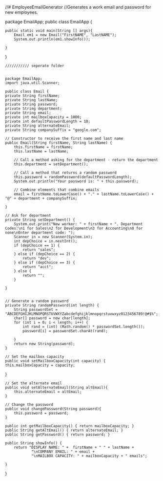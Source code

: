 //# EmployeeEmailGenerator
//Generates a work email and password for new employees.



package EmailApp;
public class EmailApp {

    public static void main(String [] args){
        Email em1 = new Email("FirstNAME", "LastNAME");
        System.out.println(em1.showInfo());

    }
}


    /////////// seperate folder


    package EmailApp;
    import java.util.Scanner;

    public class Email {
    private String firstName;
    private String lastName;
    private String password;
    private String department;
    private String email;
    private int mailboxCapacity = 1000;
    private int defaultPasswordLength = 10;
    private String alternateEmail;
    private String companySuffix = "google.com";

    // Constructor to receive the first name and last name
    public Email(String firstName, String lastName) {
        this.firstName = firstName;
        this.lastName = lastName;

        // Call a method asking for the department - return the department
        this.department = setDepartment();

        // Call a method that returns a random password
        this.password = randomPassword(defaultPasswordLength);
        System.out.println("Your password is: " + this.password);

        // Combine elements that combine emails
        email = firstName.toLowerCase() + "." + lastName.toLowerCase() + "@" + department + companySuffix;

    }

    // Ask for department
    private String setDepartment() {
        System.out.print("New worker: " + firstName + ". Department Codes:\n1 for Sales\n2 for Development\n3 for Accounting\n0 for none\nEnter department code: ");
        Scanner in = new Scanner(System.in);
        int depChoice = in.nextInt();
        if (depChoice == 1) {
            return "sales";
        } else if (depChoice == 2) {
            return "dev";
        } else if (depChoice == 3) {
            return "acct";
        } else {
            return "";
        }

    }


    // Generate a random password
    private String randomPassword(int length) {
        String passwordSet = "ABCDEFGHIJKLMNOPQRSTUVWXYZabcdefghijklmnopqrstuvwxyz0123456789!@#$%";
        char[] password = new char[length];
        for (int i = 0; i < length; i++) {
            int rand = (int) (Math.random() * passwordSet.length());
            password[i] = passwordSet.charAt(rand);

        }
        return new String(password);
    }

    // Set the mailbox capacity
    public void setMailboxCapacity(int capacity) {
    this.mailboxCapacity = capacity;
}



    // Set the alternate email
    public void setAlternateEmail(String altEmail){
        this.alternateEmail = altEmail;
    }

    // Change the password
    public void changePassword(String password){
        this.password = password;
    }

    public int getMailboxCapacity() { return mailboxCapacity; }
    public String getAltEmail() { return alternateEmail; }
    public String getPassword() { return password; }

    public String showInfo() {
        return "DISPLAY NAME: " +  firstName + " " + lastName +
                "\nCOMPANY EMAIL: " + email +
                "\nMAILBOX CAPACITY: " + mailboxCapacity + " emails";

    }
}
